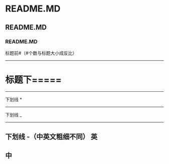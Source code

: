 # README.MD
## README.MD
### README.MD
标题前#（#个数与标题大小成反比）
____________
标题下=====
=====
____________
下划线 *
***********
下划线 _
____________
下划线 -（中英文粗细不同）
英
------------
中
-----------

